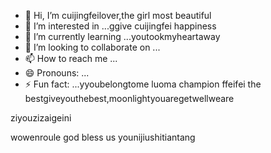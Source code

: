 - 👋 Hi, I’m cuijingfeilover,the girl most beautiful
- 👀 I’m interested in ...ggive cuijingfei happiness
- 🌱 I’m currently learning ...youtookmyheartaway
- 💞️ I’m looking to collaborate on ...
- 📫 How to reach me ...
- 😄 Pronouns: ...
- ⚡ Fun fact: ...yyoubelongtome
luoma champion ffeifei the bestgiveyouthebest,moonlightyouaregetwellweare
<!---iif i if i ifquanshijienizuikeaicchuanguorenhaizhaodaoni
tottiunico6/tottiunico6 is a ✨ special ✨ repository because its `README.md` (this file) appears on your GitHub profile.you are everythingshowyoumylove
You can click the Preview link to take a look at your changes.I LOVE YOU yyou are unicorpeinikanlanghuayiduoduo
--->ziyouzizaigeini
wowenroule
god bless us
younijiushitiantang

